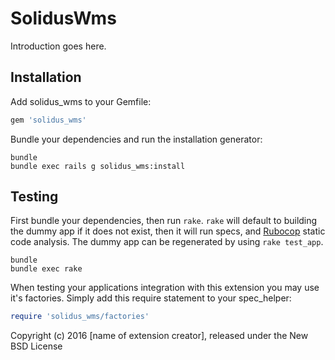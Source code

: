 SolidusWms
==========

Introduction goes here.

Installation
------------

Add solidus_wms to your Gemfile:

```ruby
gem 'solidus_wms'
```

Bundle your dependencies and run the installation generator:

```shell
bundle
bundle exec rails g solidus_wms:install
```

Testing
-------

First bundle your dependencies, then run `rake`. `rake` will default to building the dummy app if it does not exist, then it will run specs, and [Rubocop](https://github.com/bbatsov/rubocop) static code analysis. The dummy app can be regenerated by using `rake test_app`.

```shell
bundle
bundle exec rake
```

When testing your applications integration with this extension you may use it's factories.
Simply add this require statement to your spec_helper:

```ruby
require 'solidus_wms/factories'
```

Copyright (c) 2016 [name of extension creator], released under the New BSD License
